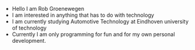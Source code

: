 - Hello I am Rob Groenewegen
- I am interested in anything that has to do with technology
- I am currently studying Automotive Technology at Eindhoven university of technology
- Currently I am only programming for fun and for my own personal development.
